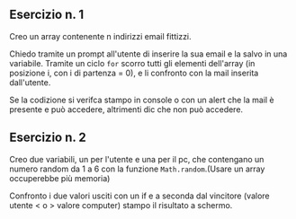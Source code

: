## Esercizio n. 1

Creo un array contenente n indirizzi email fittizzi.

Chiedo tramite un prompt all'utente di inserire la sua email e la salvo in una variabile.
Tramite un ciclo `for` scorro tutti gli elementi dell'array (in posizione i, con i di partenza = 0), e li confronto con la mail inserita dall'utente.

Se la codizione si verifca stampo in console o con un alert che la mail è presente e può accedere, altrimenti dic che non può accedere.

## Esercizio n. 2

Creo due variabili, un per l'utente e una per il pc, che contengano un numero random da 1 a 6 con la funzione `Math.random`.(Usare un array occuperebbe più memoria)

Confronto i due valori usciti con un if e a seconda dal vincitore (valore utente < o > valore computer) stampo il risultato a schermo.

